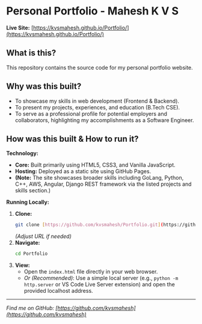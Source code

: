 # Personal Portfolio - Mahesh K V S

**Live Site:** [https://kvsmahesh.github.io/Portfolio/](https://kvsmahesh.github.io/Portfolio/)

## What is this?

This repository contains the source code for my personal portfolio website.

## Why was this built?

* To showcase my skills in web development (Frontend & Backend).
* To present my projects, experiences, and education (B.Tech CSE).
* To serve as a professional profile for potential employers and collaborators, highlighting my accomplishments as a Software Engineer.

## How was this built & How to run it?

**Technology:**

* **Core:** Built primarily using HTML5, CSS3, and Vanilla JavaScript.
* **Hosting:** Deployed as a static site using GitHub Pages.
* **(Note:** The site showcases broader skills including GoLang, Python, C++, AWS, Angular, Django REST framework via the listed projects and skills section.)

**Running Locally:**

1.  **Clone:**
    ```bash
    git clone [https://github.com/kvsmahesh/Portfolio.git](https://github.com/kvsmahesh/Portfolio.git)
    ```
    *(Adjust URL if needed)*
2.  **Navigate:**
    ```bash
    cd Portfolio
    ```
3.  **View:**
    * Open the `index.html` file directly in your web browser.
    * *Or (Recommended)*: Use a simple local server (e.g., `python -m http.server` or VS Code Live Server extension) and open the provided localhost address.

---
*Find me on GitHub: [https://github.com/kvsmahesh](https://github.com/kvsmahesh)*

